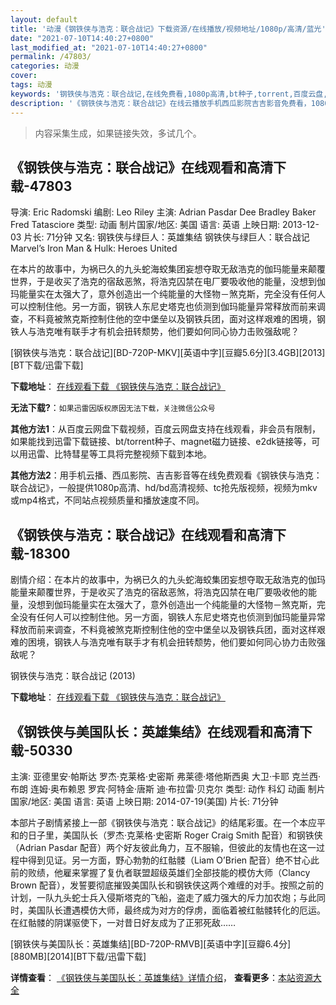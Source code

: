 ```yaml
---
layout: default
title: '动漫《钢铁侠与浩克：联合战记》下载资源/在线播放/视频地址/1080p/高清/蓝光'
date: "2021-07-10T14:40:27+0800"
last_modified_at: "2021-07-10T14:40:27+0800"
permalink: /47803/
categories: 动漫
cover:
tags: 动漫
keywords: '钢铁侠与浩克：联合战记,在线免费看,1080p高清,bt种子,torrent,百度云盘,magnet,磁力链,迅雷下载资源'
description: '《钢铁侠与浩克：联合战记》在线云播放手机西瓜影院吉吉影音免费看，1080p高清bd/hd未删减完整版和tc抢先枪版，mkv/mp4格式，附带bt/torrent种子、magnet/磁力链、百度云盘、网盘资源迅雷下载链接'
---
```


>内容采集生成，如果链接失效，多试几个。


## 《钢铁侠与浩克：联合战记》在线观看和高清下载-47803

导演: Eric Radomski 编剧: Leo Riley 主演: Adrian Pasdar Dee Bradley Baker Fred Tatasciore 类型: 动画 制片国家/地区: 美国 语言: 英语 上映日期: 2013-12-03 片长: 71分钟 又名: 钢铁侠与绿巨人：英雄集结 钢铁侠与绿巨人：联合战记 Marvel’s Iron Man & Hulk: Heroes United

在本片的故事中，为祸已久的九头蛇海蛟集团妄想夺取无敌浩克的伽玛能量来颠覆世界，于是收买了浩克的宿敌恶煞，将浩克囚禁在电厂要吸收他的能量，没想到伽玛能量实在太强大了，意外创造出一个纯能量的大怪物－煞克斯，完全没有任何人可以控制住他。另一方面，钢铁人东尼史塔克也侦测到伽玛能量异常释放而前来调查，不料竟被煞克斯控制住他的空中堡垒以及钢铁兵团，面对这样艰难的困境，钢铁人与浩克唯有联手才有机会扭转颓势，他们要如何同心协力击败强敌呢？


[钢铁侠与浩克：联合战记][BD-720P-MKV][英语中字][豆瓣5.6分][3.4GB][2013][BT下载/迅雷下载]

**下载地址**： [在线观看下载 《钢铁侠与浩克：联合战记》](https://www.btdx8.com/torrent/iron_man_hulk_heroes_united_2013.html) 


**无法下载?**：`如果迅雷因版权原因无法下载，关注微信公众号 `

**其他方法1**：从百度云网盘下载视频，百度云网盘支持在线观看，非会员有限制，如果能找到迅雷下载链接、bt/torrent种子、magnet磁力链接、e2dk链接等，可以用迅雷、比特彗星等工具将完整视频下载到本地。

**其他方法2**：用手机云播、西瓜影院、吉吉影音等在线免费观看《钢铁侠与浩克：联合战记》，一般提供1080p高清、hd/bd高清视频、tc抢先版视频，视频为mkv或mp4格式，不同站点视频质量和播放速度不同。


## 《钢铁侠与浩克：联合战记》在线观看和高清下载-18300

剧情介绍：在本片的故事中，为祸已久的九头蛇海蛟集团妄想夺取无敌浩克的伽玛能量来颠覆世界，于是收买了浩克的宿敌恶煞，将浩克囚禁在电厂要吸收他的能量，没想到伽玛能量实在太强大了，意外创造出一个纯能量的大怪物－煞克斯，完全没有任何人可以控制住他。另一方面，钢铁人东尼史塔克也侦测到伽玛能量异常释放而前来调查，不料竟被煞克斯控制住他的空中堡垒以及钢铁兵团，面对这样艰难的困境，钢铁人与浩克唯有联手才有机会扭转颓势，他们要如何同心协力击败强敌呢？


钢铁侠与浩克：联合战记 (2013)

**下载地址**： [在线观看下载 《钢铁侠与浩克：联合战记》](https://www.btbtdy.me/btdy/dy3046.html) 


## 《钢铁侠与美国队长：英雄集结》在线观看和高清下载-50330

主演: 亚德里安·帕斯达 罗杰·克莱格·史密斯 弗莱德·塔他斯西奥 大卫·卡耶 克兰西·布朗 连姆·奥布赖恩 罗宾·阿特金·唐斯 迪·布拉雷·贝克尔 类型: 动作 科幻 动画 制片国家/地区: 美国 语言: 英语 上映日期: 2014-07-19(美国) 片长: 71分钟

本部片子剧情紧接上一部《钢铁侠与浩克：联合战记》的结尾彩蛋。在一个本应平和的日子里，美国队长（罗杰·克莱格·史密斯 Roger Craig Smith 配音）和钢铁侠（Adrian Pasdar 配音）两个好友彼此角力，互不服输，但彼此的友情也在这一过程中得到见证。另一方面，野心勃勃的红骷髅（Liam O’Brien 配音）绝不甘心此前的败绩，他雇来掌握了复仇者联盟超级英雄们全部技能的模仿大师（Clancy Brown 配音），发誓要彻底摧毁美国队长和钢铁侠这两个难缠的对手。按照之前的计划，一队九头蛇士兵入侵斯塔克的飞船，盗走了威力强大的斥力加农炮；与此同时，美国队长遭遇模仿大师，最终成为对方的俘虏，面临着被红骷髅转化的厄运。 在红骷髅的阴谋驱使下，一对昔日好友成为了正邪死敌……


[钢铁侠与美国队长：英雄集结][BD-720P-RMVB][英语中字][豆瓣6.4分][880MB][2014][BT下载/迅雷下载]

**详情查看**： [《钢铁侠与美国队长：英雄集结》详情介绍](/movie/50330/)， **查看更多**：[本站资源大全](/movie/t/all/)

